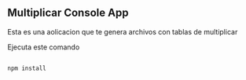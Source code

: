 

## Multiplicar Console App

Esta es una aolicacion que te genera archivos con tablas de multiplicar

Ejecuta este comando 

```

npm install
```